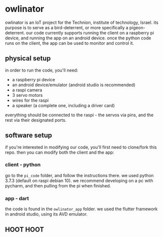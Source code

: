 # owlinator
owlinator is an IoT project for the Technion, institute of technology, Israel.
its purpose is to serve as a bird-deterrent, or more specifically a pigeon-deterrent.
our code currently supports running the client on a raspberry pi device, and running the app on an android device.
once the python code runs on the client, the app can be used to monitor and control it.

## physical setup
in order to run the code, you'll need:

* a raspberry pi device
* an android device/emulator (android studio is recommended)
* a raspi camera
* 3 servo motors
* wires for the raspi
* a speaker (a complete one, including a driver card)

everything should be connected to the raspi - the servos via pins, and the rest via their designated ports.

## software setup
if you're interested in modifying our code, you'll first need to clone/fork this repo.
then you can modify both the client and the app:

### client - python
go to the `pi_code` folder, and follow the instructions there.
we used python 3.7.3 (default on raspi debian 10).
we recommend developing on a pc with pycharm, and then pulling from the pi when finished.

### app - dart
the code is found in the `owlinator_app` folder.
we used the flutter framework in android studio, using its AVD emulator.


## HOOT HOOT
